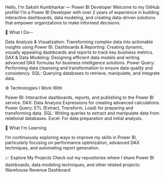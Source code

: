  Hello, I'm Sakshi Kumbharkar — Power BI Developer
Welcome to my GitHub profile! I’m a Power BI Developer with over 2 years of experience in building interactive dashboards, data modeling, and creating data-driven solutions that empower organizations 
to make informed decisions.

💼 What I Do--

Data Analysis & Visualization: Transforming complex data into actionable insights using Power BI.
Dashboards & Reporting: Creating dynamic, visually appealing dashboards and reports to track key business metrics.
DAX & Data Modeling: Designing efficient data models and writing advanced DAX formulas for business intelligence solutions.
Power Query: Performing data cleansing and transformation to ensure data quality and consistency.
SQL: Querying databases to retrieve, manipulate, and integrate data.

⚙️ Technologies I Work With

Power BI: Interactive dashboards, reports, and publishing to the Power BI service.
DAX: Data Analysis Expressions for creating advanced calculations.
Power Query: ETL (Extract, Transform, Load) for preparing and transforming data.
SQL: Writing queries to extract and manipulate data from relational databases.
Excel: For data preparation and initial analysis.

🌱 What I'm Learning

I’m continuously exploring ways to improve my skills in Power BI, particularly focusing on performance optimization, advanced DAX techniques, and automating report generation.

📈 Explore My Projects
Check out my repositories where I share Power BI dashboards, data modeling techniques, and other related projects:
Warehouse Revenue Dashboard
